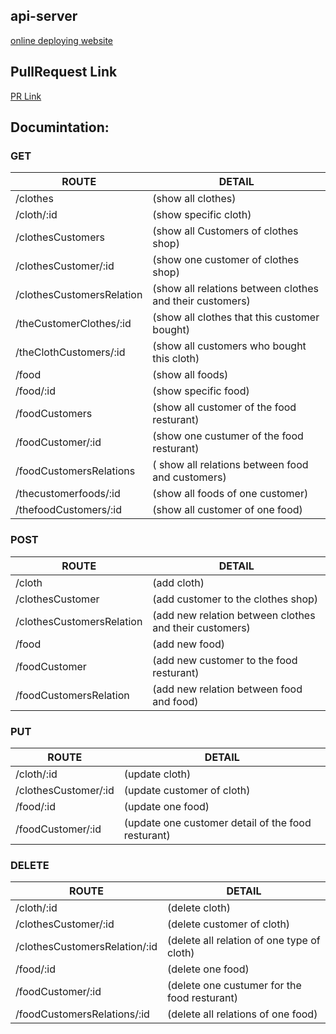 ## api-server
 
 [online deploying website](https://api-server-oydz.onrender.com/)

 ## PullRequest Link
 [PR Link](https://api-server-oydz.onrender.com/](https://github.com/Mohammad-Keath/api-server/pull/8))
 

 ## Documintation:
 ### GET
 | ROUTE|DETAIL|
 |------|------|
 | /clothes| (show all clothes) |
 | /cloth/:id| (show specific cloth) |
 | /clothesCustomers |  (show all Customers of clothes shop) |
 | /clothesCustomer/:id | (show one customer of clothes shop) |
 | /clothesCustomersRelation |  (show all relations between clothes and their customers)|
 | /theCustomerClothes/:id |  (show all clothes that this customer bought)|
 | /theClothCustomers/:id  | (show all customers who bought this cloth)|
 | /food | (show all foods) |
 | /food/:id | (show specific food)|
 | /foodCustomers | (show all customer of the food resturant)|
 | /foodCustomer/:id | (show one custumer of the food resturant)|
 | /foodCustomersRelations | ( show all relations between food and customers)|
 | /thecustomerfoods/:id |  (show all foods of one customer)|
 | /thefoodCustomers/:id |  (show all customer of one food)|

 ### POST

 | ROUTE|DETAIL|
 |------|------|
 | /cloth | (add cloth)|
 | /clothesCustomer | (add customer to the clothes shop)|
 | /clothesCustomersRelation | (add new relation between clothes and their customers)|
 | /food | (add new food)|
 | /foodCustomer | (add new customer to the food resturant)|
 | /foodCustomersRelation | (add new relation between food and food)|

 
 ### PUT

 | ROUTE|DETAIL|
 |------|------|
 | /cloth/:id | (update cloth) |
 | /clothesCustomer/:id |(update customer of cloth)|
 | /food/:id | (update one food)|
 | /foodCustomer/:id | (update one customer detail of the food resturant)|

 
 ### DELETE
 
 | ROUTE|DETAIL|
 |------|------|
 | /cloth/:id| (delete cloth)|
 | /clothesCustomer/:id |(delete customer of cloth)|
 | /clothesCustomersRelation/:id |(delete all relation of one type of cloth)|
 | /food/:id  |(delete one food)|
 | /foodCustomer/:id | (delete one custumer for the food resturant)|
 | /foodCustomersRelations/:id |(delete all relations of one food)|
